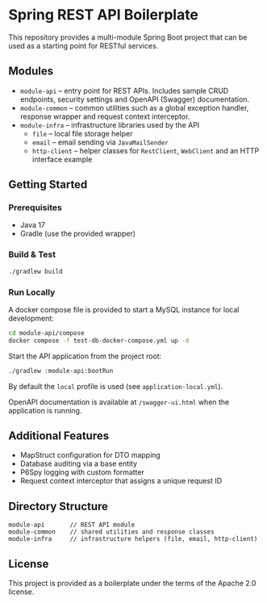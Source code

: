 # Spring REST API Boilerplate

This repository provides a multi-module Spring Boot project that can be used as a starting point for RESTful services.

## Modules

- `module-api` – entry point for REST APIs. Includes sample CRUD endpoints, security settings and OpenAPI (Swagger) documentation.
- `module-common` – common utilities such as a global exception handler, response wrapper and request context interceptor.
- `module-infra` – infrastructure libraries used by the API
  - `file` – local file storage helper
  - `email` – email sending via `JavaMailSender`
  - `http-client` – helper classes for `RestClient`, `WebClient` and an HTTP interface example

## Getting Started

### Prerequisites

- Java 17
- Gradle (use the provided wrapper)

### Build & Test

```bash
./gradlew build
```

### Run Locally

A docker compose file is provided to start a MySQL instance for local development:

```bash
cd module-api/compose
docker compose -f test-db-docker-compose.yml up -d
```

Start the API application from the project root:

```bash
./gradlew :module-api:bootRun
```

By default the `local` profile is used (see `application-local.yml`).

OpenAPI documentation is available at `/swagger-ui.html` when the application is running.

## Additional Features

- MapStruct configuration for DTO mapping
- Database auditing via a base entity
- P6Spy logging with custom formatter
- Request context interceptor that assigns a unique request ID

## Directory Structure

```
module-api       // REST API module
module-common    // shared utilities and response classes
module-infra     // infrastructure helpers (file, email, http-client)
```

## License

This project is provided as a boilerplate under the terms of the Apache 2.0 license.
